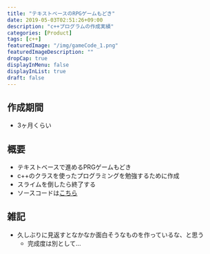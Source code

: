 ```yaml
---
title: "テキストベースのRPGゲームもどき"
date: 2019-05-03T02:51:26+09:00
description: "c++プログラムの作成実績"
categories: [Product]
tags: [c++]
featuredImage: "/img/gameCode_1.png"
featuredImageDescription: ""
dropCap: true
displayInMenu: false
displayInList: true
draft: false
---
```


## 作成期間

- 3ヶ月くらい

## 概要

- テキストベースで進めるPRGゲームもどき
- c++のクラスを使ったプログラミングを勉強するために作成
- スライムを倒したら終了する
- ソースコードは[こちら](https://github.com/kouya17/gameCode)

## 雑記

- 久しぶりに見返すとなかなか面白そうなものを作っているな、と思う
  - 完成度は別として…